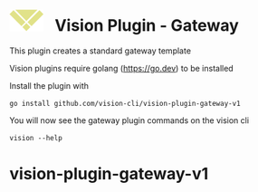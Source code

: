# ![logo](./images/vision-logo.svg "Vision") &nbsp; Vision Plugin - Gateway

This plugin creates a standard gateway template

Vision plugins require golang (https://go.dev) to be installed

Install the plugin with

```
go install github.com/vision-cli/vision-plugin-gateway-v1
```

You will now see the gateway plugin commands on the vision cli

```
vision --help
```

# vision-plugin-gateway-v1
